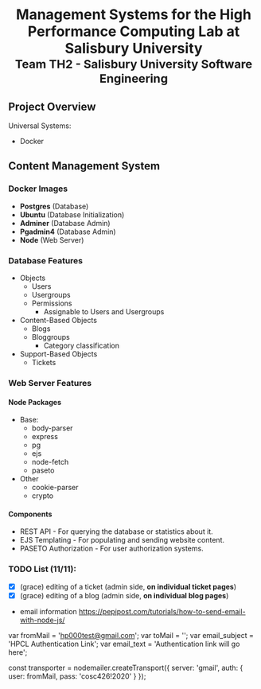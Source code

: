 # <p align=center> Management Systems for the High Performance Computing Lab at Salisbury University <br> <sub>Team TH2 - Salisbury University Software Engineering </p>

## Project Overview
Universal Systems:
 * Docker

## Content Management System
### Docker Images
- <b>Postgres</b>		(Database)
- <b>Ubuntu</b>			(Database Initialization)
- <b>Adminer</b>		(Database Admin)
- <b>Pgadmin4</b>		(Database Admin)
- <b>Node</b>			(Web Server)

### Database Features
* Objects
	* Users
	* Usergroups
	* Permissions
		* Assignable to Users and Usergroups
* Content-Based Objects
	* Blogs
	* Bloggroups
		* Category classification
* Support-Based Objects
	* Tickets

### Web Server Features
#### Node Packages
* Base:
	* body-parser
	* express
	* pg
	* ejs
	* node-fetch
	* paseto
* Other
	* cookie-parser
	* crypto

#### Components
* REST API - For querying the database or statistics about it.
* EJS Templating - For populating and sending website content.
* PASETO Authorization - For user authorization systems.

### TODO List (11/11): 
- [x] (grace) editing of a ticket (admin side, **on individual ticket pages**)
- [x] (grace) editing of a blog (admin side, **on individual blog pages**)

- email information https://pepipost.com/tutorials/how-to-send-email-with-node-js/

var fromMail = 'hp000test@gmail.com';
var toMail = '';
var email_subject = 'HPCL Authentication Link';
var email_text = 'Authentication link will go here';

const transporter = nodemailer.createTransport({
    server: 'gmail',
    auth: {
        user: fromMail,
    	pass: 'cosc426!2020'
  }
});

